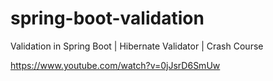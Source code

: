 # spring-boot-validation

Validation in Spring Boot | Hibernate Validator | Crash Course

https://www.youtube.com/watch?v=0jJsrD6SmUw
